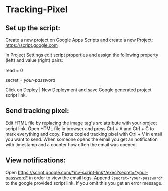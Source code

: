 # Tracking-Pixel

## Set up the script:
Create a new project on Google Apps Scripts and create a new Project:
<https://script.google.com>

In Project Settings edit script properties and assign the following property (left) and value (right) pairs:

read = 0

secret = *your-password*

Click on Deploy | New Deployment and save Google generated project script link.

## Send tracking pixel:
Edit HTML file by replacing the image tag's src attribute with your project script link.
Open HTML file in browser and press Ctrl + A and Ctrl + C to mark everything and copy. Paste copied tracking pixel with Ctrl + V in email you want to send. When someone opens the email you get an notification with timestamp and a counter how often the email was opened.

## View notifications:
Open <https://script.google.com/*my-script-link*/exec?secret=*your-password*> in order to view the email logs.
Append `?secret=*your-password*` to the google provided script link. If you omit this you get an error message.



